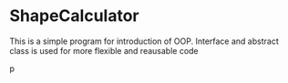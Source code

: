 # ShapeCalculator
<p>This is a simple program for introduction of OOP. Interface and abstract class is used for more flexible and reausable code </p>p
